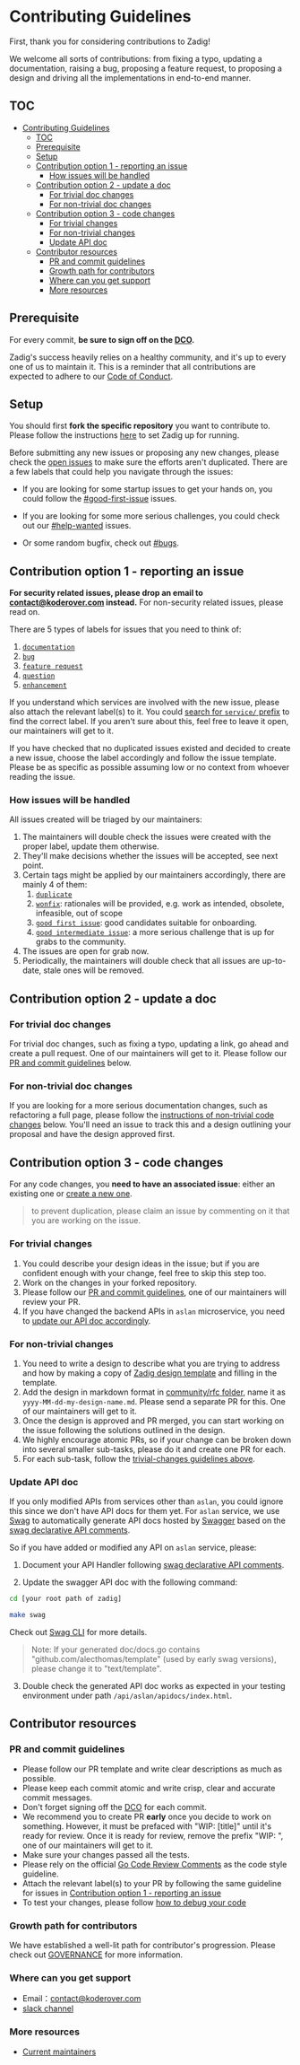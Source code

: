 # Contributing Guidelines

First, thank you for considering contributions to Zadig!

We welcome all sorts of contributions: from fixing a typo, updating a documentation, raising a bug, proposing a feature request, to proposing a design and driving all the implementations in end-to-end manner.

## TOC

- [Contributing Guidelines](#contributing-guidelines)
  - [TOC](#toc)
  - [Prerequisite](#prerequisite)
  - [Setup](#setup)
  - [Contribution option 1 - reporting an issue](#contribution-option-1---reporting-an-issue)
    - [How issues will be handled](#how-issues-will-be-handled)
  - [Contribution option 2 - update a doc](#contribution-option-2---update-a-doc)
    - [For trivial doc changes](#for-trivial-doc-changes)
    - [For non-trivial doc changes](#for-non-trivial-doc-changes)
  - [Contribution option 3 - code changes](#contribution-option-3---code-changes)
    - [For trivial changes](#for-trivial-changes)
    - [For non-trivial changes](#for-non-trivial-changes)
    - [Update API doc](#update-api-doc)
  - [Contributor resources](#contributor-resources)
    - [PR and commit guidelines](#pr-and-commit-guidelines)
    - [Growth path for contributors](#growth-path-for-contributors)
    - [Where can you get support](#where-can-you-get-support)
    - [More resources](#more-resources)

## Prerequisite

For every commit, **be sure to sign off on the [DCO](https://github.com/probot/dco#how-it-works).**

Zadig's success heavily relies on a healthy community, and it's up to every one of us to maintain it. This is a
reminder that all contributions are expected to adhere to our [Code of Conduct](CODE_OF_CONDUCT.md).

## Setup

You should first **fork the specific repository** you want to contribute to. Please follow the instructions
[here](community/dev/contributor-workflow.md) to set Zadig up for running.

Before submitting any new issues or proposing any new changes, please check the
[open issues](https://github.com/koderover/zadig/issues) to make sure the efforts aren't duplicated. There are
a few labels that could help you navigate through the issues:

- If you are looking for some startup issues to get your hands on, you could follow the
  [#good-first-issue](https://github.com/koderover/zadig/labels/good%20first%20issue) issues.

- If you are looking for some more serious challenges, you could check out our
  [#help-wanted](https://github.com/koderover/zadig/labels/help%20wanted) issues.

- Or some random bugfix, check out [#bugs](https://github.com/koderover/zadig/labels/bug).

## Contribution option 1 - reporting an issue

**For security related issues, please drop an email to contact@koderover.com instead.** For non-security related
issues, please read on.

There are 5 types of labels for issues that you need to think of:

1. [`documentation`](https://github.com/koderover/zadig/labels/documentation)
2. [`bug`](https://github.com/koderover/zadig/labels/bug)
3. [`feature request`](https://github.com/koderover/zadig/labels/feature%20request)
4. [`question`](https://github.com/koderover/zadig/labels/question)
5. [`enhancement`](https://github.com/koderover/zadig/labels/enhancement)

If you understand which services are involved with the new issue, please also attach the relevant label(s) to it. You
could [search for `service/` prefix](https://github.com/koderover/zadig/labels?q=service%2F) to find the correct label.
If you aren't sure about this, feel free to leave it open, our maintainers will get to it.

If you have checked that no duplicated issues existed and decided to create a new issue, choose the label accordingly
and follow the issue template. Please be as specific as possible assuming low or no context from whoever reading the
issue.

### How issues will be handled

All issues created will be triaged by our maintainers:

1. The maintainers will double check the issues were created with the proper label, update them otherwise.
2. They'll make decisions whether the issues will be accepted, see next point.
3. Certain tags might be applied by our maintainers accordingly, there are mainly 4 of them:
   1) [`duplicate`](https://github.com/koderover/zadig/labels/duplicate)
   2) [`wonfix`](https://github.com/koderover/zadig/labels/wontfix):
      rationales will be provided, e.g. work as intended, obsolete, infeasible, out of scope
   3) [`good first issue`](https://github.com/koderover/zadig/labels/good%20first%20issue): good candidates
      suitable for onboarding.
   4) [`good intermediate issue`](https://github.com/koderover/zadig/labels/good%20intermediate%20issue): a more
      serious challenge that is up for grabs to the community.
4. The issues are open for grab now.
5. Periodically, the maintainers will double check that all issues are up-to-date, stale ones will be removed.

## Contribution option 2 - update a doc

### For trivial doc changes

For trivial doc changes, such as fixing a typo, updating a link, go ahead and create a pull request. One of our
maintainers will get to it. Please follow our [PR and commit guidelines](#pr-and-commit-guidelines) below.

### For non-trivial doc changes

If you are looking for a more serious documentation changes, such as refactoring a full page, please follow the
[instructions of non-trivial code changes](#for-non-trivial-changes) below. You'll need an issue to track this and a
design outlining your proposal and have the design approved first.

## Contribution option 3 - code changes

For any code changes, you **need to have an associated issue**: either an existing one or
[create a new one](#contribution-option-1---reporting-an-issue).

> to prevent duplication, please claim an issue by commenting on it that you are working on the issue.

### For trivial changes

1. You could describe your design ideas in the issue; but if you are confident enough with your
   change, feel free to skip this step too.
2. Work on the changes in your forked repository.
3. Please follow our [PR and commit guidelines](#pr-and-commit-guidelines), one of our maintainers will review your PR.
4. If you have changed the backend APIs in `aslan` microservice, you need to [update our API doc accordingly](#update-api-doc).

### For non-trivial changes

1. You need to write a design to describe what you are trying to address and how by making a copy of
   [Zadig design template](community/rfc/yyyy-MM-dd-my-design-template.md) and filling in the template.
2. Add the design in markdown format in [community/rfc folder](community/rfc), name it as
   `yyyy-MM-dd-my-design-name.md`. Please send a separate PR for this. One of our maintainers will get to it.
3. Once the design is approved and PR merged, you can start working on the issue following the solutions outlined in
   the design.
4. We highly encourage atomic PRs, so if your change can be broken down into several smaller sub-tasks, please do it
   and create one PR for each.
5. For each sub-task,  follow the [trivial-changes guidelines above](#for-trivial-changes).

### Update API doc

If you only modified APIs from services other than `aslan`, you could ignore this since we don't have API docs for them
yet. For `aslan` service, we use [Swag](https://github.com/swaggo/swag) to automatically generate API docs hosted by
[Swagger](https://swagger.io/) based on the [swag declarative API comments](https://github.com/swaggo/swag#declarative-comments-format).

So if you have added or modified any API on `aslan` service, please:

1. Document your API Handler following [swag declarative API comments](https://github.com/swaggo/swag#declarative-comments-format).

2. Update the swagger API doc with the following command:

  ```bash
  cd [your root path of zadig]

  make swag
  ```

Check out [Swag CLI](https://github.com/swaggo/swag#swag-cli) for more details.

> Note: If your generated doc/docs.go contains "github.com/alecthomas/template" (used by early swag versions), please change it to "text/template".

3. Double check the generated API doc works as expected in your testing environment under path `/api/aslan/apidocs/index.html`.

## Contributor resources

### PR and commit guidelines

- Please follow our PR template and write clear descriptions as much as possible.
- Please keep each commit atomic and write crisp, clear and accurate commit messages.
- Don't forget signing off the [DCO](https://github.com/probot/dco#how-it-works) for each commit.
- We recommend you to create PR **early** once you decide to work on something. However, it must be prefaced with
  "WIP: [title]" until it's ready for review. Once it is ready for review, remove the prefix "WIP: ", one of our
  maintainers will get to it.
- Make sure your changes passed all the tests.
- Please rely on the official [Go Code Review Comments](https://github.com/golang/go/wiki/CodeReviewComments) as the
  code style guideline.
- Attach the relevant label(s) to your PR by following the same guideline for issues in [Contribution option 1 - reporting an issue](#contribution-option-1---reporting-an-issue)
- To test your changes, please follow [how to debug your code](community/dev/contributor-workflow.md#4-调试)

### Growth path for contributors

We have established a well-lit path for contributor's progression. Please check out [GOVERNANCE](GOVERNANCE.md) for
more information.

### Where can you get support

- Email：contact@koderover.com
- [slack channel](https://join.slack.com/t/zadig-workspace/shared_invite/zt-qedvct1t-mQUf2eyTRkoVCc_RWKKgxw)

### More resources

- [Current maintainers](GOVERNANCE.md#maintainers)
